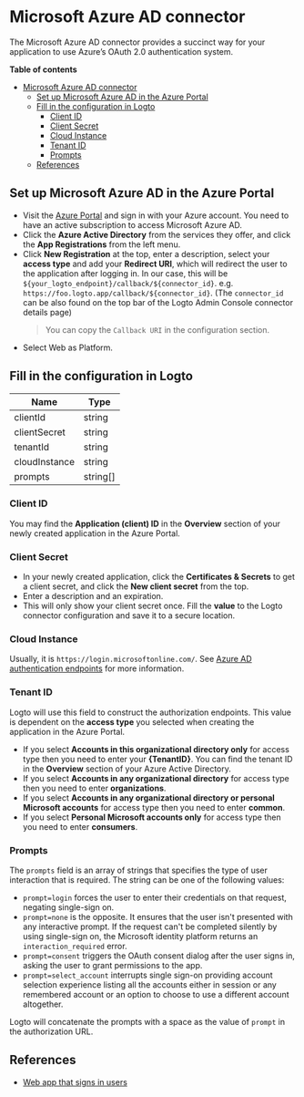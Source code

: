 # Microsoft Azure AD connector

The Microsoft Azure AD connector provides a succinct way for your application to use Azure’s OAuth 2.0 authentication system.

**Table of contents**

- [Microsoft Azure AD connector](#microsoft-azure-ad-connector)
  - [Set up Microsoft Azure AD in the Azure Portal](#set-up-microsoft-azure-ad-in-the-azure-portal)
  - [Fill in the configuration in Logto](#fill-in-the-configuration-in-logto)
    - [Client ID](#client-id)
    - [Client Secret](#client-secret)
    - [Cloud Instance](#cloud-instance)
    - [Tenant ID](#tenant-id)
    - [Prompts](#prompts)
  - [References](#references)

## Set up Microsoft Azure AD in the Azure Portal

- Visit the [Azure Portal](https://portal.azure.com/#home) and sign in with your Azure account. You need to have an active subscription to access Microsoft Azure AD.
- Click the **Azure Active Directory** from the services they offer, and click the **App Registrations** from the left menu.
- Click **New Registration** at the top, enter a description, select your **access type** and add your **Redirect URI**, which will redirect the user to the application after logging in. In our case, this will be `${your_logto_endpoint}/callback/${connector_id}`. e.g. `https://foo.logto.app/callback/${connector_id}`. (The `connector_id` can be also found on the top bar of the Logto Admin Console connector details page)
  > You can copy the `Callback URI` in the configuration section.
- Select Web as Platform.

## Fill in the configuration in Logto

| Name          | Type     |
| ------------- | -------- |
| clientId      | string   |
| clientSecret  | string   |
| tenantId      | string   |
| cloudInstance | string   |
| prompts       | string[] |

### Client ID

You may find the **Application (client) ID** in the **Overview** section of your newly created application in the Azure Portal.

### Client Secret

- In your newly created application, click the **Certificates & Secrets** to get a client secret, and click the **New client secret** from the top.
- Enter a description and an expiration.
- This will only show your client secret once. Fill the **value** to the Logto connector configuration and save it to a secure location.

### Cloud Instance

Usually, it is `https://login.microsoftonline.com/`. See [Azure AD authentication endpoints](https://learn.microsoft.com/en-us/azure/active-directory/develop/authentication-national-cloud#azure-ad-authentication-endpoints) for more information.

### Tenant ID

Logto will use this field to construct the authorization endpoints. This value is dependent on the **access type** you selected when creating the application in the Azure Portal.

- If you select **Accounts in this organizational directory only** for access type then you need to enter your **{TenantID}**. You can find the tenant ID in the **Overview** section of your Azure Active Directory.
- If you select **Accounts in any organizational directory** for access type then you need to enter **organizations**.
- If you select **Accounts in any organizational directory or personal Microsoft accounts** for access type then you need to enter **common**.
- If you select **Personal Microsoft accounts only** for access type then you need to enter **consumers**.

### Prompts

The `prompts` field is an array of strings that specifies the type of user interaction that is required. The string can be one of the following values:

- `prompt=login` forces the user to enter their credentials on that request, negating single-sign on.
- `prompt=none` is the opposite. It ensures that the user isn't presented with any interactive prompt. If the request can't be completed silently by using single-sign on, the Microsoft identity platform returns an `interaction_required` error.
- `prompt=consent` triggers the OAuth consent dialog after the user signs in, asking the user to grant permissions to the app.
- `prompt=select_account` interrupts single sign-on providing account selection experience listing all the accounts either in session or any remembered account or an option to choose to use a different account altogether.

Logto will concatenate the prompts with a space as the value of `prompt` in the authorization URL.

## References

- [Web app that signs in users](https://docs.microsoft.com/en-us/azure/active-directory/develop/scenario-web-app-sign-user-overview)
